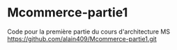 # Mcommerce-partie1
Code pour la première partie du cours d'architecture MS
https://github.com/alain409/Mcommerce-partie1.git
